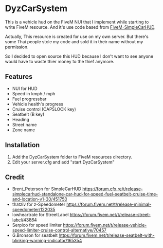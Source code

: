 # DyzCarSystem
This is a vehicle hud on the FiveM NUI that I implement while starting to write FiveM resource. And it's use code based from [FiveM-SimpleCarHUD](https://github.com/bepo13/FiveM-SimpleCarHUD).


Actually, This resource is created for use on my own server. But there's some Thai people stole my code and sold it in their name without my permission.

So I decided to open source this HUD because I don't want to see anyone would have to waste thier money to the thief anymore.

## Features
* NUI for HUD
* Speed in kmph / mph
* Fuel progressbar
* Vehicle health's progress
* Cruise control (CAPSLOCK key)
* Seatbelt (B key)
* Heading
* Street name
* Zone name

## Installation
1. Add the DyzCarSystem folder to FiveM resources directory.
2. Edit your server.cfg and add "start DyzCarSystem"

## Credit
* Brent_Peterson for SimpleCarHUD https://forum.cfx.re/t/release-simplecarhud-standalone-car-hud-for-speed-fuel-seatbelt-cruise-time-and-location-v1-30/451750
* thatziv for z-Speedometer https://forum.fivem.net/t/release-minimal-speedometer/122035
* lowheartrate for StreetLabel https://forum.fivem.net/t/release-street-label/43864
* Serpico for speed limiter https://forum.fivem.net/t/release-vehicle-speed-limiter-cruise-control-alternative/70457
* G.Bronson for seatbelt https://forum.fivem.net/t/release-seatbelt-with-blinking-warning-indicator/165354
